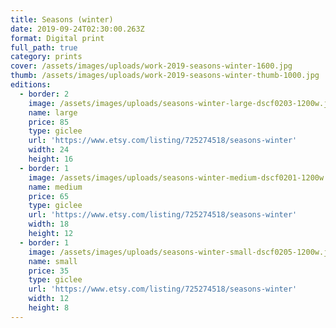 ```yaml
---
title: Seasons (winter)
date: 2019-09-24T02:30:00.263Z
format: Digital print
full_path: true
category: prints
cover: /assets/images/uploads/work-2019-seasons-winter-1600.jpg
thumb: /assets/images/uploads/work-2019-seasons-winter-thumb-1000.jpg
editions:
  - border: 2
    image: /assets/images/uploads/seasons-winter-large-dscf0203-1200w.jpg
    name: large
    price: 85
    type: giclee
    url: 'https://www.etsy.com/listing/725274518/seasons-winter'
    width: 24
    height: 16
  - border: 1
    image: /assets/images/uploads/seasons-winter-medium-dscf0201-1200w.jpg
    name: medium
    price: 65
    type: giclee
    url: 'https://www.etsy.com/listing/725274518/seasons-winter'
    width: 18
    height: 12
  - border: 1
    image: /assets/images/uploads/seasons-winter-small-dscf0205-1200w.jpg
    name: small
    price: 35
    type: giclee
    url: 'https://www.etsy.com/listing/725274518/seasons-winter'
    width: 12
    height: 8
---
```


